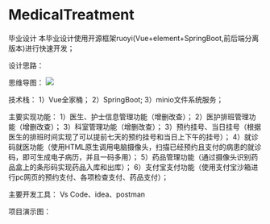 # MedicalTreatment
毕业设计
本毕业设计使用开源框架ruoyi(Vue+element+SpringBoot,前后端分离版本)进行快速开发；

设计思路：



思维导图：
<img src="http://114.132.57.73:26143/%E5%85%AC%E5%AE%89%E7%89%A9%E8%AF%81%E7%AE%A1%E7%90%86%E7%B3%BB%E7%BB%9F.png">


技术栈：
1）Vue全家桶；
2）SpringBoot;
3）minio文件系统服务；


主要实现功能：
1）医生、护士信息管理功能（增删改查）；
2）医护排班管理功能（增删改查）；
3）科室管理功能（增删改查）；
3）预约挂号、当日挂号（根据医生的排班时间实现了可以提前七天的预约挂号和当日上下午的挂号）；
4）就诊码就医功能（使用HTML原生调用电脑摄像头，扫描已经预约且支付的病患的就诊码，即可生成电子病历，并且一码多用）；
5）药品管理功能（通过摄像头识别药品盒上的条形码实现药品入库和出库）；
6）支付宝支付功能（使用支付宝沙箱进行pc网页的预约支付、各项检查支付、药品支付）；


主要开发工具：
Vs Code、idea、postman


项目演示图：


